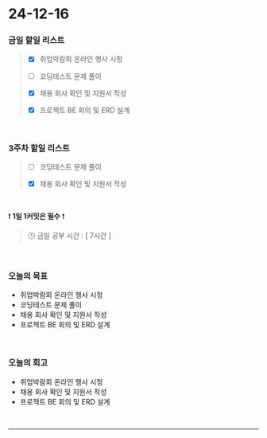 # 24-12-16

### 금일 할일 리스트

> - [x] 취업박람회 온라인 행사 시청
>
> - [ ] 코딩테스트 문제 풀이
>
> - [x] 채용 회사 확인 및 지원서 작성
>
> - [x] 프로젝트 BE 회의 및 ERD 설계

<br/>

### 3주차 할일 리스트

> - [ ] 코딩테스트 문제 풀이
>
> - [x] 채용 회사 확인 및 지원서 작성

<br/>

❗ **1일 1커밋은 필수** ❗

> 🕒 금일 공부 시간 : [ 7시간 ]

<br/>

### 오늘의 목표
- 취업박람회 온라인 행사 시청
- 코딩테스트 문제 풀이
- 채용 회사 확인 및 지원서 작성
- 프로젝트 BE 회의 및 ERD 설계

<br>

### 오늘의 회고
- 취업박람회 온라인 행사 시청
- 채용 회사 확인 및 지원서 작성
- 프로젝트 BE 회의 및 ERD 설계

<br/>

---
